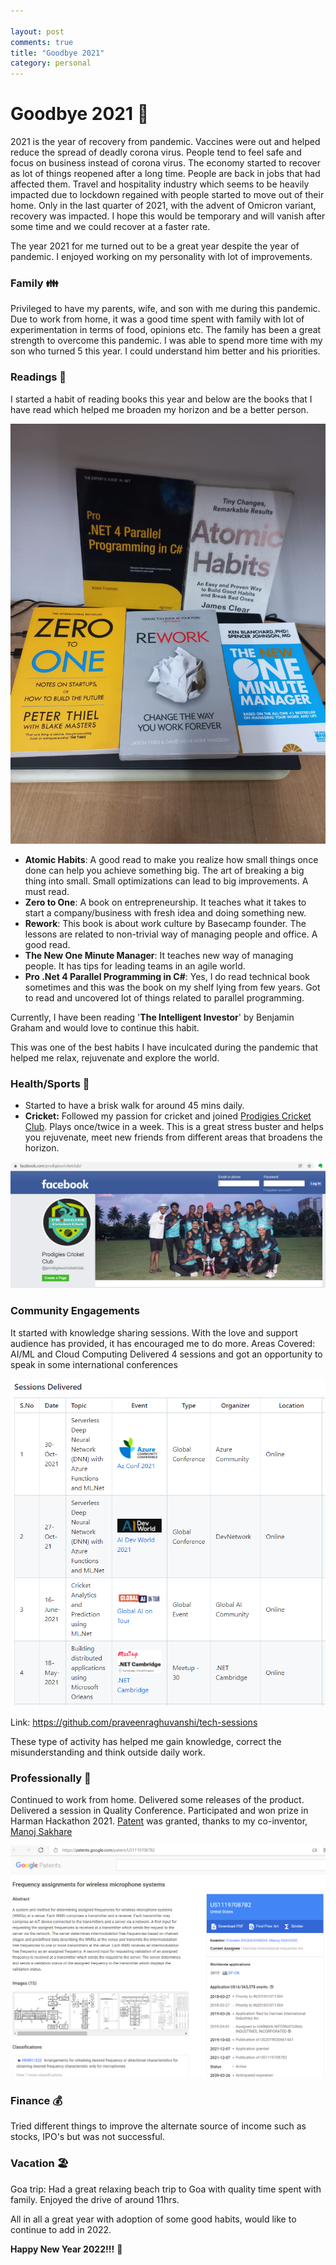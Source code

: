 ```yaml
---

layout: post
comments: true
title: "Goodbye 2021"
category: personal
---
```


# Goodbye 2021 👋

2021 is the year of recovery from pandemic. Vaccines were out and helped reduce the spread of deadly corona virus. People tend to feel safe and focus on business instead of corona virus. The economy started to recover as lot of things reopened after a long time. People are back in jobs that had affected them. Travel and hospitality industry which seems to be heavily impacted due to lockdown regained with people started to move out of their home. Only in the last quarter of 2021, with the advent of Omicron variant, recovery was impacted. I hope this would be temporary and will vanish after some time and we could recover at a faster rate.

The year 2021 for me turned out to be a great year despite the year of pandemic. I enjoyed working on my personality with lot of improvements.

### Family 👪

Privileged to have my parents, wife, and son with me during this pandemic. Due to work from home, it was a good time spent with family with lot of experimentation in terms of food, opinions etc. The family has been a great strength to overcome this pandemic. I was able to spend more time with my son who turned 5 this year. I could understand him better and his priorities.

### Readings 📖

I started a habit of reading books this year and below are the books that I have read which helped me broaden my horizon and be a better person.

<div align="center">
  <img src="/images/goodbye-2021/books-read-2021.png" alt="Books Read 2021" style="zoom:80%;" />
</div>

- **Atomic Habits**: A good read to make you realize how small things once done can help you achieve something big. The art of breaking a big thing into small. Small optimizations can lead to big improvements. A must read.
- **Zero to One**: A book on entrepreneurship. It teaches what it takes to start a company/business with fresh idea and doing something new.
- **Rework**: This book is about work culture by Basecamp founder. The lessons are related to non-trivial way of managing people and office. A good read.
- **The New One Minute Manager**: It teaches new way of managing people. It has tips for leading teams in an agile world.
- **Pro .Net 4 Parallel Programming in C#**: Yes, I do read technical book sometimes and this was the book on my shelf lying from few years. Got to read and uncovered lot of things related to parallel programming.

Currently, I have been reading '**The Intelligent Investor**' by Benjamin Graham and would love to continue this habit. 

This was one of the best habits I have inculcated during the pandemic that helped me relax, rejuvenate and explore the world.

### Health/Sports 🏏

- Started to have a brisk walk for around 45 mins daily.
- **Cricket:** Followed my passion for cricket and joined [Prodigies Cricket Club](https://www.facebook.com/prodigiescricketclub/). Plays once/twice in a week. This is a great stress buster and helps you rejuvenate, meet new friends from different areas that broadens the horizon.

<div align="center">
  <img src="/images/goodbye-2021/prodigies-cricket-club-2021.png" alt="Prodigies Cricket Club" style="zoom:80%;" />
</div>

### Community Engagements
It started with knowledge sharing sessions. With the love and support audience has provided, it has encouraged me to do more.
Areas Covered: AI/ML and Cloud Computing
Delivered 4 sessions and got an opportunity to speak in some international conferences

<div align="center">
  <img src="/images/goodbye-2021/sessions-2021.png" alt="Sessions 2021" style="zoom:80%;" />
</div>



Link: https://github.com/praveenraghuvanshi/tech-sessions

These type of activity has helped me gain knowledge, correct the misunderstanding and think outside daily work. 

### Professionally 🏢
Continued to work from home. Delivered some releases of the product. Delivered a session in Quality Conference. Participated and won prize in Harman Hackathon 2021. [Patent](https://patents.google.com/patent/US11197087B2) was granted, thanks to my co-inventor, [Manoj Sakhare](https://www.linkedin.com/in/manoj-sakhare/)

<div align="center" border-style=solid>
  <img src="/images/goodbye-2021/patent-2021.png" alt="Patent 2021" style="zoom:60%;" />
</div>

### Finance 💰
Tried different things to improve the alternate source of income such as stocks, IPO's but was not successful.

### Vacation 🏖️

Goa trip: Had a great relaxing beach trip to Goa with quality time spent with family. Enjoyed the drive of around 11hrs.

All in all a great year with adoption of some good habits, would like to continue to add in 2022.

**Happy New Year 2022!!!** 🥳